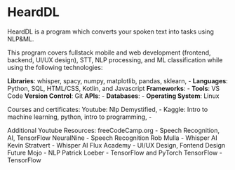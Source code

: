# HeardDL 
HeardDL is a program which converts your spoken text into tasks using NLP&ML.

This program covers fullstack mobile and web development (frontend, backend, UI/UX design), STT, NLP processing, and ML classification while using the following technologies:

**Libraries**: whisper, spacy, numpy, matplotlib, pandas, sklearn, -
**Languages**: Python, SQL, HTML/CSS, Kotlin, and Javascript
**Frameworks**: -
**Tools**: VS Code
**Version Control**: Git
**APIs**: -
**Databases**: -
**Operating System**: Linux

Courses and certificates: 
Youtube: Nlp Demystified, - 
Kaggle: Intro to machine learning, python, intro to programming, - 

Additional Youtube Resources:
freeCodeCamp.org - Speech Recognition, AI, TensorFlow
NeuralNine - Speech Recognition
Rob Mulla - Whisper AI
Kevin Stratvert - Whisper AI
Flux Academy - UI/UX Design, Fontend Design
Future Mojo - NLP
Patrick Loeber - TensorFlow and PyTorch
TensorFlow - TensorFlow
